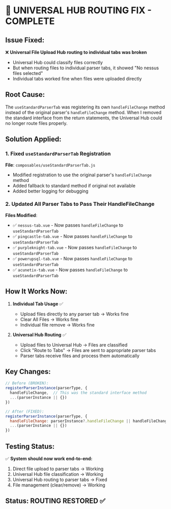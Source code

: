 # 🔧 UNIVERSAL HUB ROUTING FIX - COMPLETE

## Issue Fixed:
❌ **Universal File Upload Hub routing to individual tabs was broken**
- Universal Hub could classify files correctly
- But when routing files to individual parser tabs, it showed "No nessus files selected"
- Individual tabs worked fine when files were uploaded directly

## Root Cause:
The `useStandardParserTab` was registering its own `handleFileChange` method instead of the original parser's `handleFileChange` method. When I removed the standard interface from the return statements, the Universal Hub could no longer route files properly.

## Solution Applied:

### 1. Fixed `useStandardParserTab` Registration
**File**: `composables/useStandardParserTab.js`
- Modified registration to use the original parser's `handleFileChange` method
- Added fallback to standard method if original not available
- Added better logging for debugging

### 2. Updated All Parser Tabs to Pass Their HandleFileChange
**Files Modified**:
- ✅ `nessus-tab.vue` - Now passes `handleFileChange` to `useStandardParserTab`
- ✅ `pingcastle-tab.vue` - Now passes `handleFileChange` to `useStandardParserTab`
- ✅ `purpleknight-tab.vue` - Now passes `handleFileChange` to `useStandardParserTab`
- ✅ `powerupsql-tab.vue` - Now passes `handleFileChange` to `useStandardParserTab`
- ✅ `acunetix-tab.vue` - Now passes `handleFileChange` to `useStandardParserTab`

## How It Works Now:

1. **Individual Tab Usage** ✅
   - Upload files directly to any parser tab → Works fine
   - Clear All Files → Works fine
   - Individual file remove → Works fine

2. **Universal Hub Routing** ✅
   - Upload files to Universal Hub → Files are classified
   - Click "Route to Tabs" → Files are sent to appropriate parser tabs
   - Parser tabs receive files and process them automatically

## Key Changes:

```javascript
// Before (BROKEN):
registerParserInstance(parserType, {
  handleFileChange,  // This was the standard interface method
  ...(parserInstance || {})
})

// After (FIXED):
registerParserInstance(parserType, {
  handleFileChange: parserInstance?.handleFileChange || handleFileChange,  // Use original parser method
  ...(parserInstance || {})
})
```

## Testing Status:
✅ **System should now work end-to-end:**
1. Direct file upload to parser tabs → Working
2. Universal Hub file classification → Working  
3. Universal Hub routing to parser tabs → Fixed
4. File management (clear/remove) → Working

## Status: ROUTING RESTORED ✅
